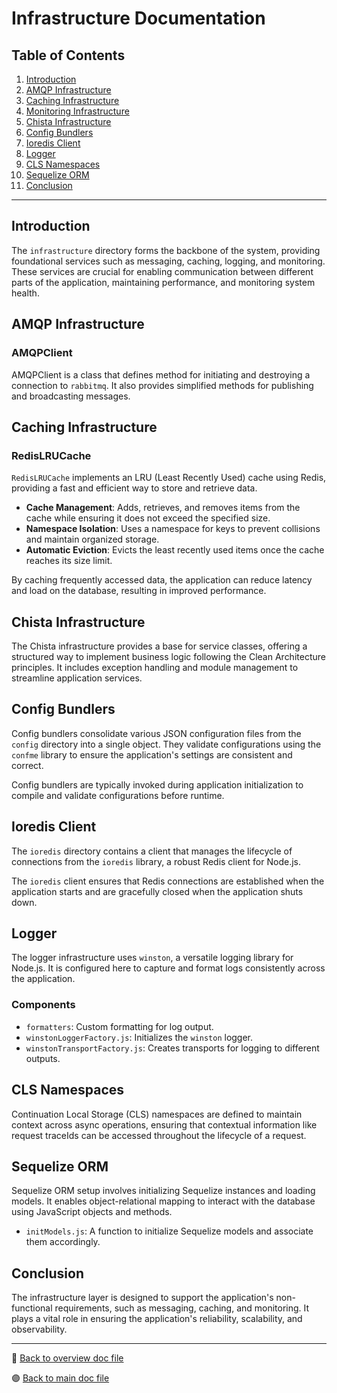 # Infrastructure Documentation

## Table of Contents

1. [Introduction](#introduction)
2. [AMQP Infrastructure](#amqp-infrastructure)
3. [Caching Infrastructure](#caching-infrastructure)
4. [Monitoring Infrastructure](#monitoring-infrastructure)
5. [Chista Infrastructure](#chista-infrastructure)
6. [Config Bundlers](#config-bundlers)
7. [Ioredis Client](#ioredis-client)
8. [Logger](#logger)
9. [CLS Namespaces](#cls-namespaces)
10. [Sequelize ORM](#sequelize-orm)
11. [Conclusion](#conclusion)

---

## Introduction
The `infrastructure` directory forms the backbone of the system, providing foundational services such as messaging, caching, logging, and monitoring. These services are crucial for enabling communication between different parts of the application, maintaining performance, and monitoring system health.

## AMQP Infrastructure

### AMQPClient

AMQPClient is a class that defines method for initiating and destroying a connection to `rabbitmq`. It also provides simplified methods for publishing and broadcasting messages.

## Caching Infrastructure

### RedisLRUCache
`RedisLRUCache` implements an LRU (Least Recently Used) cache using Redis, providing a fast and efficient way to store and retrieve data.

- **Cache Management**: Adds, retrieves, and removes items from the cache while ensuring it does not exceed the specified size.
- **Namespace Isolation**: Uses a namespace for keys to prevent collisions and maintain organized storage.
- **Automatic Eviction**: Evicts the least recently used items once the cache reaches its size limit.

By caching frequently accessed data, the application can reduce latency and load on the database, resulting in improved performance.

## Chista Infrastructure
The Chista infrastructure provides a base for service classes, offering a structured way to implement business logic following the Clean Architecture principles. It includes exception handling and module management to streamline application services.

## Config Bundlers
Config bundlers consolidate various JSON configuration files from the `config` directory into a single object. They validate configurations using the `confme` library to ensure the application's settings are consistent and correct.

Config bundlers are typically invoked during application initialization to compile and validate configurations before runtime.

## Ioredis Client
The `ioredis` directory contains a client that manages the lifecycle of connections from the `ioredis` library, a robust Redis client for Node.js.

The `ioredis` client ensures that Redis connections are established when the application starts and are gracefully closed when the application shuts down.

## Logger
The logger infrastructure uses `winston`, a versatile logging library for Node.js. It is configured here to capture and format logs consistently across the application.

### Components
- `formatters`: Custom formatting for log output.
- `winstonLoggerFactory.js`: Initializes the `winston` logger.
- `winstonTransportFactory.js`: Creates transports for logging to different outputs.

## CLS Namespaces
Continuation Local Storage (CLS) namespaces are defined to maintain context across async operations, ensuring that contextual information like request traceIds can be accessed throughout the lifecycle of a request.

## Sequelize ORM
Sequelize ORM setup involves initializing Sequelize instances and loading models. It enables object-relational mapping to interact with the database using JavaScript objects and methods.

- `initModels.js`: A function to initialize Sequelize models and associate them accordingly.

## Conclusion
The infrastructure layer is designed to support the application's non-functional requirements, such as messaging, caching, and monitoring. It plays a vital role in ensuring the application's reliability, scalability, and observability.

---

🔵 [Back to overview doc file](./overview.md)

🟣 [Back to main doc file](../../README.md)

